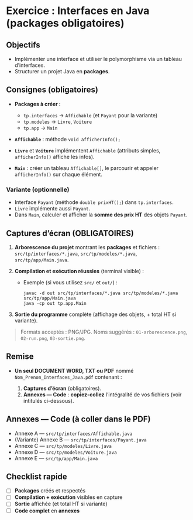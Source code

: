 # Exercice : Interfaces en Java (packages obligatoires)

## Objectifs

* Implémenter une interface et utiliser le polymorphisme via un tableau d’interfaces.
* Structurer un projet Java en **packages**.

## Consignes (obligatoires)

* **Packages à créer :**

  * `tp.interfaces` → `Affichable` (et `Payant` pour la variante)
  * `tp.modeles` → `Livre`, `Voiture`
  * `tp.app` → `Main`
* **`Affichable`** : méthode `void afficherInfo();`
* **`Livre`** et **`Voiture`** implémentent `Affichable` (attributs simples, `afficherInfo()` affiche les infos).
* **`Main`** : créer un tableau `Affichable[]`, le parcourir et appeler `afficherInfo()` sur chaque élément.

### Variante (optionnelle)

* Interface `Payant` (méthode `double prixHT();`) dans `tp.interfaces`.
* `Livre` implémente aussi `Payant`.
* Dans `Main`, calculer et afficher la **somme des prix HT** des objets `Payant`.

## Captures d’écran (OBLIGATOIRES)

1. **Arborescence du projet** montrant les **packages** et fichiers :
   `src/tp/interfaces/*.java`, `src/tp/modeles/*.java`, `src/tp/app/Main.java`.
2. **Compilation et exécution réussies** (terminal visible) :

   * Exemple (si vous utilisez `src/` et `out/`) :

     ```
     javac -d out src/tp/interfaces/*.java src/tp/modeles/*.java src/tp/app/Main.java
     java -cp out tp.app.Main
     ```
3. **Sortie du programme** complète (affichage des objets, + total HT si variante).

> Formats acceptés : PNG/JPG. Noms suggérés : `01-arborescence.png`, `02-run.png`, `03-sortie.png`.

## Remise

* **Un seul DOCUMENT WORD, TXT ou PDF** nommé `Nom_Prenom_Interfaces_Java.pdf` contenant :

  1. **Captures d’écran** (obligatoires).
  2. **Annexes — Code** : **copiez-collez** l’intégralité de vos fichiers (voir intitulés ci-dessous).

## Annexes — Code (à coller dans le PDF)

* Annexe A — `src/tp/interfaces/Affichable.java`
* (Variante) Annexe B — `src/tp/interfaces/Payant.java`
* Annexe C — `src/tp/modeles/Livre.java`
* Annexe D — `src/tp/modeles/Voiture.java`
* Annexe E — `src/tp/app/Main.java`

## Checklist rapide

* [ ] **Packages** créés et respectés
* [ ] **Compilation + exécution** visibles en capture
* [ ] **Sortie** affichée (et total HT si variante)
* [ ] **Code complet** en **annexes**
